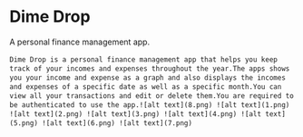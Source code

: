 # Dime Drop 

A personal finance management app.

    Dime Drop is a personal finance management app that helps you keep track of your incomes and expenses throughout the year.The apps shows you your income and expense as a graph and also displays the incomes and expenses of a specific date as well as a specific month.You can view all your transactions and edit or delete them.You are required to be authenticated to use the app.![alt text](8.png) ![alt text](1.png) ![alt text](2.png) ![alt text](3.png) ![alt text](4.png) ![alt text](5.png) ![alt text](6.png) ![alt text](7.png)